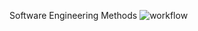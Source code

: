 Software Engineering Methods
![workflow](https://github.com/lawclaw/sem/actions/workflows/main.yml/badge.svg)